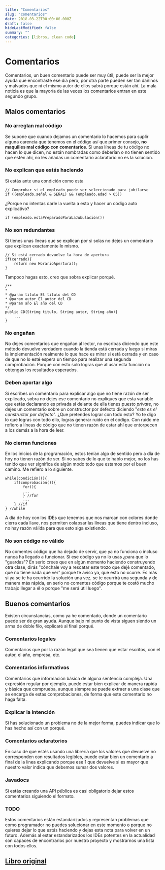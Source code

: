 ```yaml
---
title: "Comentarios"
slug: "comentarios"
date: 2018-03-22T00:00:00.000Z
draft: false
hideLastModified: false
summary: ""
categories: [libros, clean code]
---
```


Comentarios
================================================================================

  Comentarios, un buen comentario puede ser muy útil, puede ser la mejor ayuda
  que encontraste ese día pero, por otra parte pueden ser tan dañinos y malvados
  que ni el mismo autor de ellos sabrá porque están ahí. La mala noticia es que
  la mayoría de las veces los comentarios entran en este segundo grupo.

Malos comentarios
--------------------------------------------------------------------------------

### No arreglan mal código

  Se supone que cuando dejamos un comentario lo hacemos para suplir alguna
  carencia que tenemos en el código así que primer consejo, **no maquilles mal
  código con comentarios**. Si unas líneas de tu código no hacen lo que dicen,
  no están nombradas como deberían o no tienen sentido que estén ahí, no les
  añadas un comentario aclaratorio no es la solución.

### No explican que estás haciendo

  Si estás ante una condición como esta

  ``````````````````````````````````````````````````````````````````````````````
  // Comprobar si el empleado puede ser seleccionado para jubilarse
  if ((empleado.señal & SEÑAL) && (empleado.edad > 65))
  ``````````````````````````````````````````````````````````````````````````````

  ¿Porque no intentas darle la vuelta a esto y hacer un código auto explicativo?

  ``````````````````````````````````````````````````````````````````````````````
  if (empleado.estaPreparadoParaLaJubulación())
  ``````````````````````````````````````````````````````````````````````````````

### No son redundantes

  Si tienes unas líneas que se explican por si solas no dejes un comentario que
  explican exactamente lo mismo.

  ``````````````````````````````````````````````````````````````````````````````
  // Si está cerrado devuelve la hora de apertura
  if(cerrado){
      return new HorarioApertura();
  }
  ``````````````````````````````````````````````````````````````````````````````

  Tampoco hagas esto, creo que sobra explicar porqué.

  ``````````````````````````````````````````````````````````````````````````````
  /**
  *
  * @param titulo El titulo del CD
  * @param autor El autor del CD
  * @param año El año del CD
  */
  public CD(String titulo, String autor, String año){
      ...
  }
  ``````````````````````````````````````````````````````````````````````````````

### No engañan

  No dejes comentarios que engañan al lector, no escribas diciendo que este
  método devuelve verdadero cuando la tienda está cerrada y luego si miras la
  implementación realmente lo que hace es mirar si está cerrada y en caso de
  que no lo esté espera un tiempo para realizar una segunda comprobación.
  Porque con esto solo logras que al usar esta función no obtengas los
  resultados esperados.

### Deben aportar algo

  Si escribes un comentario para explicar algo que no tiene razón de ser
  explicado, sobra no dejes ese comentario no expliques que esta variable que
  estás declarando es privada si delante de ella tienes puesto _private_, no
  dejes un comentario sobre un constructor por defecto diciendo "_este es el
  constructor por defecto_". ¿Que pretendes lograr con todo esto? Yo te digo lo
  que logras con todo ello, logras generar ruido en el código. Con ruido me
  refiero a líneas de código que no tienen razón de estar ahí que entorpecen a
  los demás a la hora de leer.
  
### No cierran funciones

  En los inicios de la programación, estos tenían algo de sentido pero a día de
  hoy no tienen razón de ser. Si no sabes de lo que te hablo mejor, no los has
  tenido que ver significa de algún modo todo que estamos por el buen camino. Me
  refiero a lo siguiente.

  ``````````````````````````````````````````````````````````````````````````````
  while(condición()){
      if(comprobación()){
          for(){
          ...
          } //for
          ...
      } //if
  } //while
  ``````````````````````````````````````````````````````````````````````````````

  A día de hoy con los IDEs que tenemos que nos marcan con colores donde cierra
  cada llave, nos permiten colapsar las líneas que tiene dentro incluso, no hay
  razón válida para que esto siga existiendo.

### No son código no válido

  No comentes código que ha dejado de servir, que ya no funciona o incluso nunca
  ha llegado a funcionar. Si ese código ya no lo usas ¿para que lo "guardas"? En
  serio crees que en algún momento haciendo construyendo otra clase, dirás
  "cónchale voy a rescatar este trozo que dejé comentado, que no tiene nada que
  ver" porque te aviso ya, que esto no ocurre. Es más si ya se te ha ocurrido la
  solución una vez, se te ocurrirá una segunda y de manera más rápida, en serio
  no comentes código porque te costó mucho trabajo llegar a él o porque "me será
  útil luego".

Buenos comentarios
--------------------------------------------------------------------------------

  Existen circunstancias, como ya he comentado, donde un comentario puede ser de
  gran ayuda. Aunque bajo mi punto de vista siguen siendo un arma de doble filo,
  explicaré al final porqué.

### Comentarios legales

  Comentarios que por la razón legal que sea tienen que estar escritos, con el
  autor, el año, empresa, etc.

### Comentarios informativos

  Comentarios que información básica de alguna sentencia compleja. Una expresión
  regular por ejemplo, puede estar bien explicar de manera rápida y básica que
  comprueba, aunque siempre se puede extraer a una clase que se encarga de estas
  comprobaciones, de forma que este comentario no haga falta.

### Explicar la intención

  Si has solucionado un problema no de la mejor forma, puedes indicar que lo has
  hecho así con un porqué.

### Comentarios aclaratorios

  En caso de que estés usando una librería que los valores que devuelve no
  corresponden con resultados legibles, puede estar bien un comentario a final
  de la línea explicando porque ese 1 que devuelve si es mayor que nuestro valor
  indica que debemos sumar dos valores.

### Javadocs

  Si estás creando una API pública es casi obligatorio dejar estos comentarios
  siguiendo el formato.

### TODO

  Estos comentarios están estandarizados y representan problemas que como
  programador no puedes solucionar en este momento o porque no quieres dejar lo
  que estás haciendo y dejas esta nota para volver en un futuro. Además al estar
  estandarizados los IDEs potentes en la actualidad son capaces de encontrarlos
  por nuestro proyecto y mostrarnos una lista con todos ellos.

[Libro original]
--------------------------------------------------------------------------------

[Libro original]: https://leer.amazon.es/kp/embed?asin=B001GSTOAM&preview=newtab&linkCode=kpe&ref_=cm_sw_r_kb_dp_bopYAb3Y71AX3&tag=5413
